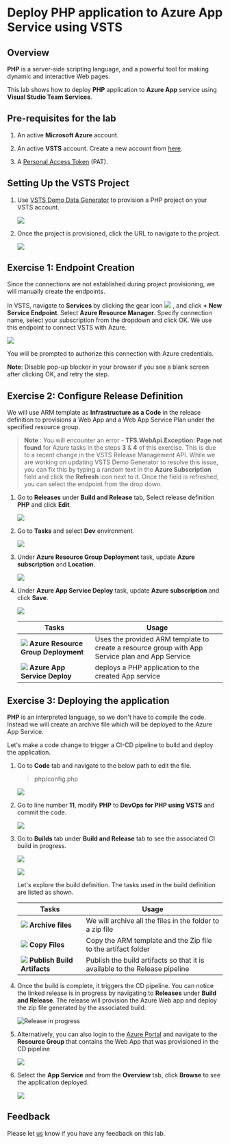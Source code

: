 # Deploy PHP application to Azure App Service using VSTS

## Overview

**PHP** is a server-side scripting language, and a powerful tool for making dynamic and interactive Web pages.

This lab shows how to deploy **PHP** application to **Azure App** service using **Visual Studio Team Services**.

## Pre-requisites for the lab

1. An active **Microsoft Azure** account.

1. An active **VSTS** account. Create a new account from [here](https://docs.microsoft.com/en-us/vsts/accounts/create-account-msa-or-work-student).

1. A [Personal Access Token](https://docs.microsoft.com/en-us/vsts/accounts/use-personal-access-tokens-to-authenticate) (PAT).

## Setting Up the VSTS Project

1. Use [VSTS Demo Data Generator](https://vstsdemogenerator.azurewebsites.net/?name=PHP&templateid=77365) to provision a PHP project on your VSTS account.

   ![](images/vstsdemogen.png)

1. Once the project is provisioned, click the URL to navigate to the project.

   ![](images/vsts_demogenerator_create.png)

## Exercise 1: Endpoint Creation

Since the connections are not established during project provisioning, we will manually create the endpoints.

In VSTS, navigate to **Services** by clicking the gear icon ![](images/gear.png) , and click  **+ New Service Endpoint**. Select **Azure Resource Manager**. Specify connection name, select your subscription from the dropdown and click OK. We use this endpoint to connect VSTS with Azure.

   ![](images/services_endpoint.png)

You will be prompted to authorize this connection with Azure credentials.

**Note**: Disable pop-up blocker in your browser if you see a blank screen after clicking OK, and retry the step.

## Exercise 2: Configure Release Definition

We will use ARM template as **Infrastructure as a Code**  in the release definition to provisions a Web App and a Web App Service Plan under the specified resource group.

  >**Note** : You will encounter an error - **TFS.WebApi.Exception: Page not found** for Azure tasks in the steps **3** & **4** of this exercise. This is due to a recent change in the VSTS Release Management API. While we are working on updating VSTS Demo Generator to resolve this issue, you can fix this by typing a random text in the **Azure Subscription** field and click the **Refresh** icon next to it. Once the field is refreshed, you can select the endpoint from the drop down.

1. Go to **Releases** under **Build and Release** tab, Select release definition **PHP** and click **Edit**

   ![](images/release_def.png)

1. Go to **Tasks** and select **Dev** environment.

   ![](images/dev_release.png)

1. Under **Azure Resource Group Deployment** task, update **Azure subscription** and **Location**.

   ![](images/azure_sub.png)

1. Under **Azure App Service Deploy** task, update **Azure subscription** and click **Save**.

   ![](images/azure_app_service.png)

   | Tasks | Usage |
   |-------|-------|
   |![](images/azure_resource.png) **Azure Resource Group Deployment** | Uses the provided ARM template to create a resource group with App Service plan and App Service|
   |![](images/webapp.png) **Azure App Service Deploy**| deploys a PHP application to the created App service|

## Exercise 3: Deploying the application

**PHP** is an interpreted language, so we don't have to compile the code. Instead we will create an archive file which will be deployed to the Azure App Service.

Let's make a code change to trigger a CI-CD pipeline to build and deploy the application.

1. Go to **Code** tab and navigate to the below path to edit the file.

   >php/config.php

   ![](images/code1.png)

1. Go to line number **11**, modify **PHP** to **DevOps for PHP using VSTS** and commit the code.

   ![](images/code_editing.png)

1. Go to **Builds** tab under **Build and Release** tab to see the associated CI build in progress.

   ![](images/build.png)

   ![](images/in_progress_build.png)

   Let's explore the build definition. The tasks used in the build definition are listed as shown.

    | Tasks | Usage |
    | --- | --- |
    | ![](images/Archive.png) **Archive files** | We will archive all the files in the folder to a zip file |
    | ![](images/copyfiles.png) **Copy Files** | Copy the ARM template and the Zip file to the artifact folder  |
    | ![](images/PublishArtifact.png) **Publish Build Artifacts** |  Publish the build artifacts so that it is available to the Release pipeline  |

1. Once the build is complete, it triggers the CD pipeline. You can notice the linked release is in progress by navigating to **Releases** under **Build and Release**. The release will provision the Azure Web app and deploy the zip file generated by the associated build.

   ![Release in progress](images/release_in_progress.png)

1. Alternatively, you can also login to the [Azure Portal](https://portal.azure.com) and navigate to the **Resource Group** that contains the Web App that was provisioned in the CD pipeline

   ![](images/azure.png)

1. Select the **App Service** and from the **Overview** tab,  click **Browse** to see the application deployed.

   ![](images/website_php.png)

## Feedback

Please let [us](mailto:devopsdemos@microsoft.com) know if you have any feedback on this lab.
